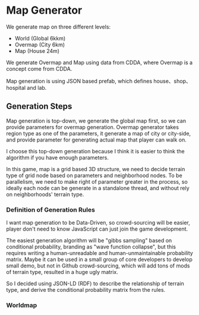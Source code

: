# Map Generator

We generate map on three different levels:

- World (Global 6kkm)
- Overmap (City 6km)
- Map (House 24m)

We generate Overmap and Map using data from CDDA, where Overmap is a concept come from CDDA.

Map generation is using JSON based prefab, which defines house、shop、hospital and lab.

## Generation Steps

Map generation is top-down, we generate the global map first, so we can provide parameters for overmap generation. Overmap generator takes region type as one of the parameters, it generate a map of city or city-side, and provide parameter for generating actual map that player can walk on.

I choose this top-down generation because I think it is easier to think the algorithm if you have enough parameters.

In this game, map is a grid based 3D structure, we need to decide terrain type of grid node based on parameters and neighborhood nodes. To be parallelism, we need to make right of parameter greater in the process, so ideally each node can be generate in a standalone thread, and without rely on neighborhoods' terrain type.

### Definition of Generation Rules

I want map generation to be Data-Driven, so crowd-sourcing will be easier, player don't need to know JavaScript can just join the game development.

The easiest generation algorithm will be "gibbs sampling" based on conditional probability, branding as "wave function collapse", but this requires writing a human-unreadable and human-unmaintainable probability matrix. Maybe it can be used in a small group of core developers to develop small demo, but not in Github crowd-sourcing, which will add tons of mods of terrain type, resulted in a huge ugly matrix.

So I decided using JSON-LD (RDF) to describe the relationship of terrain type, and derive the conditional probability matrix from the rules.



### Worldmap

